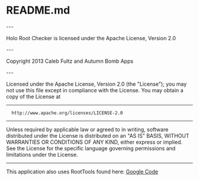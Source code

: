 <h1>README.md</h1>
---
<p>Holo Root Checker is licensed under the Apache License, Version 2.0</p>
---
<p>   Copyright 2013 Caleb Fultz and Autumn Bomb Apps</p>
---
   <p>Licensed under the Apache License, Version 2.0 (the "License");
   you may not use this file except in compliance with the License.
   You may obtain a copy of the License at</p>
   
   
---
      http://www.apache.org/licenses/LICENSE-2.0
---
  <p> Unless required by applicable law or agreed to in writing, software
   distributed under the License is distributed on an "AS IS" BASIS,
   WITHOUT WARRANTIES OR CONDITIONS OF ANY KIND, either express or implied.
   See the License for the specific language governing permissions and
   limitations under the License.</p>
   
   
   
---
   
<p>This application also uses RootTools found here: <a href="http://code.google.com/p/roottools/">Google Code</a></p>
